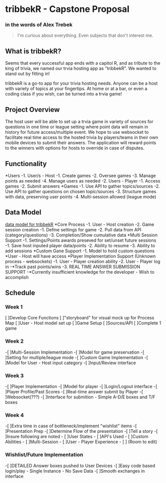 # tribbekR - Capstone Proposal

### in the words of Alex Trebek
>I'm curious about everything. Even subjects that don't interest me.

## What is tribbekR?
Seems that every successful app ends with a capitol R, and as tribute to the king of trivia, we named our trvia hosting app as "tribbekR". We wanted to stand out by fitting in!

tribbekR is a go-to app for your trivia hosting needs. Anyone can be a host with variety of topics at your fingertips. At home or at a bar, or even a coding class if you wish, can be turned into a trvia game!

## Project Overview
The host user will be able to set up a trvia game in variety of sources for questions in one time or league setting where point data will remain in history for future access/multiple event. We hope to use websocket to facilitate real time access to the hosted trivia by players/teams in their own mobile devices to submit their answers. The application will reward points to the winners with options for hosts to override in case of disputes.

## Functionality
*Users
 -1. User/s - Host
     -1. Create games
     -2. Oversee games
     -3. Manage points as needed
     -4. Manage users as needed
 -2. Users - Player
     -1. Access games
     -2. Submit answers
*Games
 -1. Use API to gather topics/sources
 -2. Use API to gather questions on chosen topic/sources
 -3. Structure games with data, preserving user points
 -4. Multi-session allowed (league mode)

## Data Model
[data model for tribbekR](ProposalItems/Capston%20Proposal%20-%20Process%20Map.png)
*Core Process
 -1. User - Host creation
 -2. Game session creation
     -1. Define settings for game
     -2. Pull data from API (category/questions)
 -3. Completion/Show cumulative data
*Multi Session Support
 -1. Settings/Points awards preseved for set/unset future sessions
     -1. Save host inputed player data/points
     -2. Ability to resume
     -3. Ability to add sessions
*Custom Gane Support
 -1. Model to hold custom questions
    *User - Host will have access
*Player Implementation Support (Unknown process - websockets)
 -1. User - Player creation ability
 -2. User - Player log in
    -*Track past points/wins
 -3. REAL TIME ANSWER SUBMISSION SUPPORT
    -*Currently insufficient knowledge for the developer - Wish to accomplish

## Schedule

### Week 1
[ ]Develop Core Functions
    [ ]"storyboard" for visual mock up for Process Map
    [ ]User - Host model set up
    [ ]Game Setup
    [ ]Sources/API
    [ ]Complete 1 game

### Week 2
-[ ]Multi-Session Implementation
    -[ ]Model for game preservation
    -[ ]Setting for multiple/league mode
-[ ]Custom Game Implementation
    -[ ]Model for User - Host input category
    -[ ]Input/Review interface

### Week 3
-[ ]Player Implementation
    -[ ]Model for player
    -[ ]Login/Logout interface
    -[ ]Player Profile/Past Scores
    -[ ]Real-time answer submit by Player
        -[ ]Websocket(???)
        -[ ]Interface for submition - Simple A-D/E boxes and T/F boxes

### Week 4
-[ ]Extra time in case of bottleneck/implement "wishlist" items
-[ ]Presentation Prep
    -[ ]Determine Flow of the presentation
    -[ ]Tell a story
    -[ ]Insure following are noted
      - [ ]User States
      - [ ]API's Used
      - [ ]Custom Abilities
      - [ ]Multi-Session
      - [ ]User - Player Experience
      - [ ] (Room to edit)

### Wishlist/Future Implementation
-[ ]DETAILED Answer boxes pushed to User Devices
-[ ]Easy code based login/play - Single Instance - No Save Data
-[ ]Smooth exchanges in interface
 
